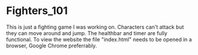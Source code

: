 # Fighters_101
This is just a fighting game I was working on. Characters can't attack but they can move around and jump.
The healthbar and timer are fully functional.
To view the website the file "index.html" needs to be opened in a browser, Google Chrome preferrably.
